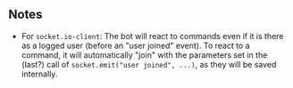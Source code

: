 ## Notes
* For `socket.io-client`: The bot will react to commands even if it is there as a logged user (before an "user joined" event). To react to a command, it will automatically "join" with the parameters set in the (last?) call of `socket.emit("user joined", ...)`, as they will be saved internally.
